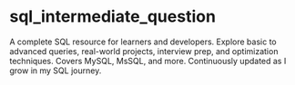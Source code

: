 # sql_intermediate_question
A complete SQL resource for learners and developers. Explore basic to advanced queries, real-world projects, interview prep, and optimization techniques. Covers MySQL, MsSQL, and more. Continuously updated as I grow in my SQL journey. 
